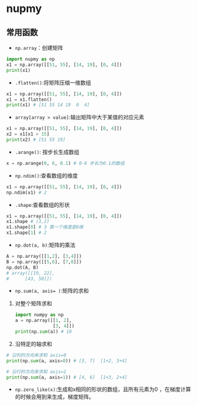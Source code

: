 # nupmy

## 常用函数

- `np.array`：创建矩阵

```python
import nupmy as np
x1 = np.array([[51, 55], [14, 19], [0, 4]])
print(x1)
```

- `.flatten()`:将矩阵压缩一维数组

```python
x1 = np.array([[51, 55], [14, 19], [0, 4]])
x1 = x1.flatten()
print(x1) # [51 55 14 19  0  4]
```

- `array[array > value]`:输出矩阵中大于某值的对应元素

```python
x1 = np.array([[51, 55], [14, 19], [0, 4]])
x2 = x1[x1 > 15]
print(x2) # [51 55 19]
```

- `.arange()`: 按步长生成数组

```python
x = np.arange(0, 6, 0.1) # 0-6 步长为0.1的数组
```

- `np.ndim()`:查看数组的维度

```python
x1 = np.array([[51, 55], [14, 19], [0, 4]])
np.ndim(x1) # 2
```

- `.shape`:查看数组的形状

```python
x1 = np.array([[51, 55], [14, 19], [0, 4]])
x1.shape # (3,2)
x1.shape[0] # 3 第一个维度是0维
x1.shape[1] # 2
```

- `np.dot(a, b)`:矩阵的乘法

```python
A = np.array([[1,2], [3,4]])
B = np.array([[5,6], [7,8]])
np.dot(A, B) 
# array([[19, 22],
#      [43, 50]])
```

- `np.sum(a, axis= )`:矩阵的求和

1. 对整个矩阵求和

    ```python
    import numpy as np
    a = np.array([[1, 2], 
                  [3, 4]])
    print(np.sum(a)) # 10 
    ```

2. 沿特定的轴求和

```python
# 沿列的方向来求和 axis=0
print(np.sum(a, axis=0)) # [3, 7]  [1+2, 3+4]

# 沿行的方向来求和 axis=1
print(np.sum(a, axis=1)) # [4, 6]  [1+3, 2+4]
```

- `np.zero_like(x)`:生成和x相同的形状的数组，且所有元素为0 ，在梯度计算的时候会用到来生成，梯度矩阵。
